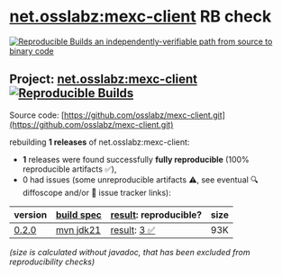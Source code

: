 [net.osslabz:mexc-client](https://central.sonatype.com/artifact/net.osslabz/mexc-client/versions) RB check
=======

[![Reproducible Builds](https://reproducible-builds.org/images/logos/rb.svg) an independently-verifiable path from source to binary code](https://reproducible-builds.org/)

## Project: [net.osslabz:mexc-client](https://central.sonatype.com/artifact/net.osslabz/mexc-client/versions) [![Reproducible Builds](https://img.shields.io/endpoint?url=https://raw.githubusercontent.com/jvm-repo-rebuild/reproducible-central/master/content/net/osslabz/mexc-client/badge.json)](https://github.com/jvm-repo-rebuild/reproducible-central/blob/master/content/net/osslabz/mexc-client/README.md)

Source code: [https://github.com/osslabz/mexc-client.git](https://github.com/osslabz/mexc-client.git)

rebuilding **1 releases** of net.osslabz:mexc-client:
- **1** releases were found successfully **fully reproducible** (100% reproducible artifacts :white_check_mark:),
- 0 had issues (some unreproducible artifacts :warning:, see eventual :mag: diffoscope and/or :memo: issue tracker links):

| version | [build spec](/BUILDSPEC.md) | [result](https://reproducible-builds.org/docs/jvm/): reproducible? | size |
| -- | --------- | ------ | -- |
| [0.2.0](https://central.sonatype.com/artifact/net.osslabz/mexc-client/0.2.0/pom) | [mvn jdk21](mexc-client-0.2.0.buildspec) | [result](mexc-client-0.2.0.buildinfo): [3 :white_check_mark: ](mexc-client-0.2.0.buildcompare) | 93K |

<i>(size is calculated without javadoc, that has been excluded from reproducibility checks)</i>
